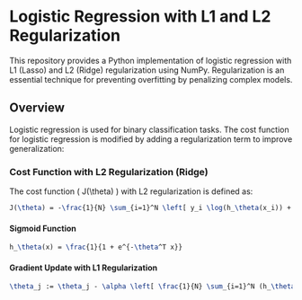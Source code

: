 # Logistic Regression with L1 and L2 Regularization

This repository provides a Python implementation of logistic regression with L1 (Lasso) and L2 (Ridge) regularization using NumPy. Regularization is an essential technique for preventing overfitting by penalizing complex models.

## Overview

Logistic regression is used for binary classification tasks. The cost function for logistic regression is modified by adding a regularization term to improve generalization:

### Cost Function with L2 Regularization (Ridge)
The cost function \( J(\theta) \) with L2 regularization is defined as:
```latex
J(\theta) = -\frac{1}{N} \sum_{i=1}^N \left[ y_i \log(h_\theta(x_i)) + (1 - y_i) \log(1 - h_\theta(x_i)) \right] + \frac{\lambda}{2N} \sum_{j=1}^M \theta_j^2
```
#### Sigmoid Function
```latex
h_\theta(x) = \frac{1}{1 + e^{-\theta^T x}}
```
#### Gradient Update with L1 Regularization
```latex
\theta_j := \theta_j - \alpha \left[ \frac{1}{N} \sum_{i=1}^N (h_\theta(x_i) - y_i) x_{ij} + \frac{\lambda}{N} \text{sign}(\theta_j) \right]

```
